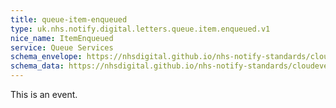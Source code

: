 ```yaml
---
title: queue-item-enqueued
type: uk.nhs.notify.digital.letters.queue.item.enqueued.v1
nice_name: ItemEnqueued
service: Queue Services
schema_envelope: https://nhsdigital.github.io/nhs-notify-standards/cloudevents/nhs-notify-example-event.schema.json
schema_data: https://nhsdigital.github.io/nhs-notify-standards/cloudevents/nhs-notify-example-event-data.schema.json
---
```


This is an event.
